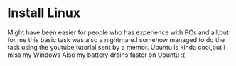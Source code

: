 # Install Linux
Might have been easier for people who has experience with PCs and all,but for me this basic task was also a nightmare.I somehow managed to do the task using the youtube tutorial sent by a mentor.
Ubuntu is kinda cool,but i miss my Windows
Also my battery drains faster on Ubuntu :(

